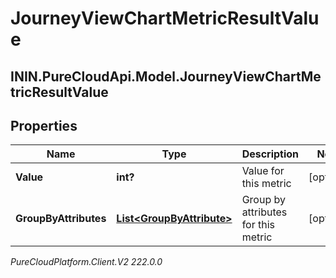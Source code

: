 # JourneyViewChartMetricResultValue

## ININ.PureCloudApi.Model.JourneyViewChartMetricResultValue

## Properties

|Name | Type | Description | Notes|
|------------ | ------------- | ------------- | -------------|
| **Value** | **int?** | Value for this metric | [optional] |
| **GroupByAttributes** | [**List&lt;GroupByAttribute&gt;**](GroupByAttribute) | Group by attributes for this metric | [optional] |



_PureCloudPlatform.Client.V2 222.0.0_
